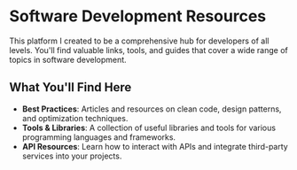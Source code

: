 # Software Development Resources

This platform I created to be a comprehensive hub for developers of all levels. You'll find valuable links, tools, and guides that cover a wide range of topics in software development.

## What You'll Find Here

-   **Best Practices**: Articles and resources on clean code, design patterns, and optimization techniques.
-   **Tools & Libraries**: A collection of useful libraries and tools for various programming languages and frameworks.
-   **API Resources**: Learn how to interact with APIs and integrate third-party services into your projects.
